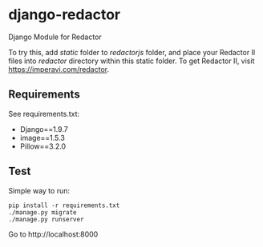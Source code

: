 # django-redactor
Django Module for Redactor

To try this, add <var>static</var> folder to <var>redactorjs</var> folder, and place your Redactor II files into <var>redactor</var> directory within this static folder. To get Redactor II, visit https://imperavi.com/redactor.

## Requirements

See requirements.txt:

- Django==1.9.7
- image==1.5.3
- Pillow==3.2.0

## Test

Simple way to run:

```
pip install -r requirements.txt
./manage.py migrate
./manage.py runserver
```
Go to http://localhost:8000
